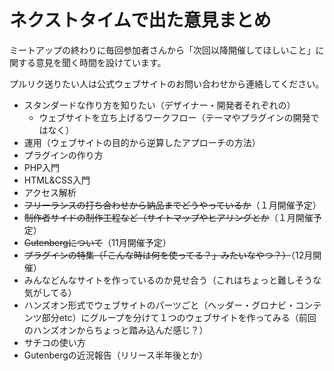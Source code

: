 # ネクストタイムで出た意見まとめ
ミートアップの終わりに毎回参加者さんから「次回以降開催してほしいこと」に関する意見を聞く時間を設けています。

プルリク送りたい人は公式ウェブサイトのお問い合わせから連絡してください。

- スタンダードな作り方を知りたい（デザイナー・開発者それぞれの）
  - ウェブサイトを立ち上げるワークフロー（テーマやプラグインの開発ではなく）
- 運用（ウェブサイトの目的から逆算したアプローチの方法）
- プラグインの作り方
- PHP入門
- HTML&CSS入門
- アクセス解析
- ~~フリーランスの打ち合わせから納品までどうやっているか~~（１月開催予定）
- ~~制作者サイドの制作工程など（サイトマップやヒアリングとか~~（１月開催予定）
- ~~Gutenbergについて~~（11月開催予定）
- ~~プラグインの特集（「こんな時は何を使ってる？」みたいなやつ？）~~（12月開催）
- みんなどんなサイトを作っているのか見せ合う（これはちょっと難しそうな気がしてる）
- ハンズオン形式でウェブサイトのパーツごと（ヘッダー・グロナビ・コンテンツ部分etc）にグループを分けて１つのウェブサイトを作ってみる（前回のハンズオンからちょっと踏み込んだ感じ？）
- サチコの使い方
- Gutenbergの近況報告（リリース半年後とか）
